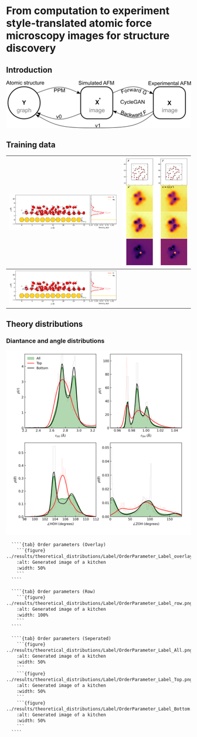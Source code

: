 # From computation to experiment style-translated atomic force microscopy images for structure discovery

## Introduction
![](../manuscript/figures/overview.png) 

## Training data

|![](../results/train_data/z_distribution.png) | ![](../results/train_data/xy_view_data.png)|
|---|---|
| ![](../results/train_data/z_distribution.png) |  |



## Theory distributions
### Diantance and angle distributions
![](../results/theoretical_distributions/Label/RDF_ADF_Label.png)

`````{tabs}
  ````{tab} Order parameters (Overlay)
    ```{figure} ../results/theoretical_distributions/Label/OrderParameter_Label_overlay_all.png
    :alt: Generated image of a kitchen
    :width: 50%
    ```
  ````

  ````{tab} Order parameters (Row)
    ```{figure} ../results/theoretical_distributions/Label/OrderParameter_Label_row.png
    :alt: Generated image of a kitchen
    :width: 100%
    ```
  ````

  ````{tab} Order parameters (Seperated)
    ```{figure} ../results/theoretical_distributions/Label/OrderParameter_Label_All.png
    :alt: Generated image of a kitchen
    :width: 50%
    ```
    ```{figure} ../results/theoretical_distributions/Label/OrderParameter_Label_Top.png
    :alt: Generated image of a kitchen
    :width: 50%
    ```
    ```{figure} ../results/theoretical_distributions/Label/OrderParameter_Label_Bottom.png
    :alt: Generated image of a kitchen
    :width: 50%
    ```
  ````
`````

## 
